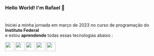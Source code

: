 ### Hello World! I'm Rafael 👋

<!--
**rafaqfv/rafaqfv** is a ✨ _special_ ✨ repository because its `README.md` (this file) appears on your GitHub profile.
Here are some ideas to get you started:
- 🔭 I’m currently working on ...
- 🌱 Estudando HTML, CSS, JavaScript, Java
- 👯 I’m looking to collaborate on ...
- 🤔 I’m looking for help with ...
- 💬 Ask me about ...
- 📫 How to reach me: ...
- 😄 Pronouns: HIM
- ⚡ Fun fact: ...
-->
#
<p>Iniciei a minha jornada em março de 2023 no curso de programação do <strong>Instituto Federal</strong><br>e estou <strong>aprendendo</strong> todas essas tecnologias abaixo :</p>
<div>
            <img src="https://cdn.jsdelivr.net/gh/devicons/devicon/icons/html5/html5-original.svg" width="30"/>
            <img src="https://cdn.jsdelivr.net/gh/devicons/devicon/icons/css3/css3-original.svg" width="30"/>
            <img src="https://cdn.jsdelivr.net/gh/devicons/devicon/icons/javascript/javascript-original.svg" width="30"/>
            <img src="https://cdn.jsdelivr.net/gh/devicons/devicon/icons/java/java-original.svg" width="30"/>
            <img src="https://cdn.jsdelivr.net/gh/devicons/devicon/icons/mysql/mysql-original.svg" width="30"/>
</div>
